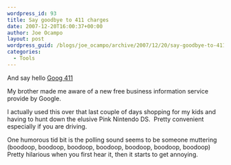 ```yaml
---
wordpress_id: 93
title: Say goodbye to 411 charges
date: 2007-12-20T16:00:37+00:00
author: Joe Ocampo
layout: post
wordpress_guid: /blogs/joe_ocampo/archive/2007/12/20/say-goodbye-to-411-charges.aspx
categories:
  - Tools
---
```

And say hello <a href="http://www.google.com/goog411/" target="_blank">Goog 411</a>

My brother made me aware of a new free business information service provide by Google.&nbsp;

I actually used this over that last couple of days shopping for my kids and having to hunt down the elusive Pink Nintendo DS.&nbsp; Pretty convenient especially if you are driving.

One humorous tid bit is the polling sound seems to be someone muttering (boodoop, boodoop, boodoop, boodoop, boodoop, boodoop, boodoop)&nbsp; Pretty hilarious when you first hear it, then it starts to get annoying.